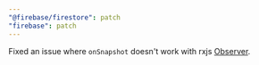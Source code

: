 ```yaml
---
"@firebase/firestore": patch
"firebase": patch
---
```


Fixed an issue where `onSnapshot` doesn't work with rxjs [Observer](https://rxjs-dev.firebaseapp.com/guide/observer).
